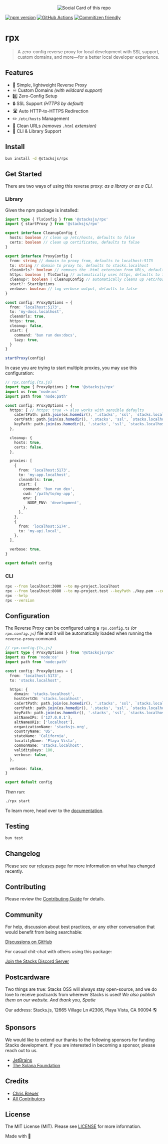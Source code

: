 <p align="center"><img src="https://github.com/stacksjs/rpx/blob/main/.github/art/cover.jpg?raw=true" alt="Social Card of this repo"></p>

[![npm version][npm-version-src]][npm-version-href]
[![GitHub Actions][github-actions-src]][github-actions-href]
[![Commitizen friendly](https://img.shields.io/badge/commitizen-friendly-brightgreen.svg)](http://commitizen.github.io/cz-cli/)
<!-- [![npm downloads][npm-downloads-src]][npm-downloads-href] -->
<!-- [![Codecov][codecov-src]][codecov-href] -->

# rpx

> A zero-config reverse proxy for local development with SSL support, custom domains, and more—for a better local developer experience.

## Features

- 🔀 Simple, lightweight Reverse Proxy
- ♾️ Custom Domains _(with wildcard support)_
- 0️⃣ Zero-Config Setup
- 🔒 SSL Support _(HTTPS by default)_
- 🛣️ Auto HTTP-to-HTTPS Redirection
- ✏️ `/etc/hosts` Management
- 🧼 Clean URLs _(removes `.html` extension)_
- 🤖 CLI & Library Support

## Install

```bash
bun install -d @stacksjs/rpx
```

<!-- _Alternatively, you can install:_

```bash
brew install rpx # wip
pkgx install rpx # wip
``` -->

## Get Started

There are two ways of using this reverse proxy: _as a library or as a CLI._

### Library

Given the npm package is installed:

```ts
import type { TlsConfig } from '@stacksjs/rpx'
import { startProxy } from '@stacksjs/rpx'

export interface CleanupConfig {
  hosts: boolean // clean up /etc/hosts, defaults to false
  certs: boolean // clean up certificates, defaults to false
}

export interface ProxyConfig {
  from: string // domain to proxy from, defaults to localhost:5173
  to: string // domain to proxy to, defaults to stacks.localhost
  cleanUrls?: boolean // removes the .html extension from URLs, defaults to false
  https: boolean | TlsConfig // automatically uses https, defaults to true, also redirects http to https
  cleanup?: boolean | CleanupConfig // automatically cleans up /etc/hosts, defaults to false
  start?: StartOptions
  verbose: boolean // log verbose output, defaults to false
}

const config: ProxyOptions = {
  from: 'localhost:5173',
  to: 'my-docs.localhost',
  cleanUrls: true,
  https: true,
  cleanup: false,
  start: {
    command: 'bun run dev:docs',
    lazy: true,
  }
}

startProxy(config)
```

In case you are trying to start multiple proxies, you may use this configuration:

```ts
// rpx.config.{ts,js}
import type { ProxyOptions } from '@stacksjs/rpx'
import os from 'node:os'
import path from 'node:path'

const config: ProxyOptions = {
  https: { // https: true -> also works with sensible defaults
    caCertPath: path.join(os.homedir(), '.stacks', 'ssl', `stacks.localhost.ca.crt`),
    certPath: path.join(os.homedir(), '.stacks', 'ssl', `stacks.localhost.crt`),
    keyPath: path.join(os.homedir(), '.stacks', 'ssl', `stacks.localhost.crt.key`),
  },

  cleanup: {
    hosts: true,
    certs: false,
  },

  proxies: [
    {
      from: 'localhost:5173',
      to: 'my-app.localhost',
      cleanUrls: true,
      start: {
        command: 'bun run dev',
        cwd: '/path/to/my-app',
        env: {
          NODE_ENV: 'development',
        },
      },
    },
    {
      from: 'localhost:5174',
      to: 'my-api.local',
    },
  ],

  verbose: true,
}

export default config
```

### CLI

```bash
rpx --from localhost:3000 --to my-project.localhost
rpx --from localhost:8080 --to my-project.test --keyPath ./key.pem --certPath ./cert.pem
rpx --help
rpx --version
```

## Configuration

The Reverse Proxy can be configured using a `rpx.config.ts` _(or `rpx.config.js`)_ file and it will be automatically loaded when running the `reverse-proxy` command.

```ts
// rpx.config.{ts,js}
import type { ProxyOptions } from '@stacksjs/rpx'
import os from 'node:os'
import path from 'node:path'

const config: ProxyOptions = {
  from: 'localhost:5173',
  to: 'stacks.localhost',

  https: {
    domain: 'stacks.localhost',
    hostCertCN: 'stacks.localhost',
    caCertPath: path.join(os.homedir(), '.stacks', 'ssl', `stacks.localhost.ca.crt`),
    certPath: path.join(os.homedir(), '.stacks', 'ssl', `stacks.localhost.crt`),
    keyPath: path.join(os.homedir(), '.stacks', 'ssl', `stacks.localhost.crt.key`),
    altNameIPs: ['127.0.0.1'],
    altNameURIs: ['localhost'],
    organizationName: 'stacksjs.org',
    countryName: 'US',
    stateName: 'California',
    localityName: 'Playa Vista',
    commonName: 'stacks.localhost',
    validityDays: 180,
    verbose: false,
  },

  verbose: false,
}

export default config
```

_Then run:_

```bash
./rpx start
```

To learn more, head over to the [documentation](https://reverse-proxy.sh/).

## Testing

```bash
bun test
```

## Changelog

Please see our [releases](https://github.com/stacksjs/stacks/releases) page for more information on what has changed recently.

## Contributing

Please review the [Contributing Guide](https://github.com/stacksjs/contributing) for details.

## Community

For help, discussion about best practices, or any other conversation that would benefit from being searchable:

[Discussions on GitHub](https://github.com/stacksjs/stacks/discussions)

For casual chit-chat with others using this package:

[Join the Stacks Discord Server](https://discord.gg/stacksjs)

## Postcardware

Two things are true: Stacks OSS will always stay open-source, and we do love to receive postcards from wherever Stacks is used! _We also publish them on our website. And thank you, Spatie_

Our address: Stacks.js, 12665 Village Ln #2306, Playa Vista, CA 90094 🌎

## Sponsors

We would like to extend our thanks to the following sponsors for funding Stacks development. If you are interested in becoming a sponsor, please reach out to us.

- [JetBrains](https://www.jetbrains.com/)
- [The Solana Foundation](https://solana.com/)

## Credits

- [Chris Breuer](https://github.com/chrisbbreuer)
- [All Contributors](../../contributors)

## License

The MIT License (MIT). Please see [LICENSE](https://github.com/stacksjs/stacks/tree/main/LICENSE.md) for more information.

Made with 💙

<!-- Badges -->
[npm-version-src]: https://img.shields.io/npm/v/@stacksjs/rpx?style=flat-square
[npm-version-href]: https://npmjs.com/package/@stacksjs/rpx
[github-actions-src]: https://img.shields.io/github/actions/workflow/status/stacksjs/rpx/ci.yml?style=flat-square&branch=main
[github-actions-href]: https://github.com/stacksjs/rpx/actions?query=workflow%3Aci

<!-- [codecov-src]: https://img.shields.io/codecov/c/gh/stacksjs/rpx/main?style=flat-square
[codecov-href]: https://codecov.io/gh/stacksjs/rpx -->
